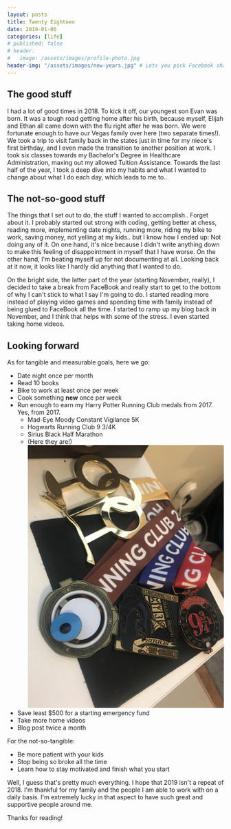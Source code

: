 ```yaml
---
layout: posts
title: Twenty Eighteen
date: 2019-01-06
categories: [life]
# published: false
# header:
#   image: /assets/images/profile-photo.jpg
header-img: "/assets/images/new-years.jpg" # Lets you pick Facebook shared image. Coolio.
---
```


## The good stuff

I had a lot of good times in 2018. To kick it off, our youngest son Evan was born. It was a tough road getting home after his birth, because myself, Elijah and Ethan all came down with the flu right after he was born. We were fortunate enough to have our Vegas family over here (two separate times!). We took a trip to visit family back in the states just in time for my niece's first birthday, and I even made the transition to another position at work. I took six classes towards my Bachelor's Degree in Healthcare Administration, maxing out my allowed Tuition Assistance. Towards the last half of the year, I took a deep dive into my habits and what I wanted to change about what I do each day, which leads to me to..

## The not-so-good stuff

The things that I set out to do, the stuff I wanted to accomplish.. Forget about it. I probably started out strong with coding, getting better at chess, reading more, implementing date nights, running more, riding my bike to work, saving money, not yelling at my kids.. but I know how I ended up: Not doing any of it. On one hand, it's nice because I didn't write anything down to make this feeling of disappointment in myself that I have worse. On the other hand, I'm beating myself up for not documenting at all. Looking back at it now, it looks like I hardly did anything that I wanted to do. 

On the bright side, the latter part of the year (starting November, really), I decided to take a break from FaceBook and really start to get to the bottom of why I can't stick to what I say I'm going to do. I started reading more instead of playing video games and spending time with family instead of being glued to FaceBook all the time. I started to ramp up my blog back in November, and I think that helps with some of the stress. I even started taking home videos. 

## Looking forward

As for tangible and measurable goals, here we go: 
- Date night once per month
- Read 10 books
- Bike to work at least once per week
- Cook something **new** once per week
- Run enough to earn my Harry Potter Running Club medals from 2017. Yes, from 2017. 
  - Mad-Eye Moody Constant Vigilance 5K
  - Hogwarts Running Club 9 3/4K
  - Sirius Black Half Marathon
  - (Here they are!)
  ![HRC Medals](/../assets/images/medals.jpg)
- Save least $500 for a starting emergency fund
- Take more home videos
- Blog post twice a month

For the not-so-tangible:
- Be more patient with your kids
- Stop being so broke all the time
- Learn how to stay motivated and finish what you start

Well, I guess that's pretty much everything. I hope that 2019 isn't a repeat of 2018. I'm thankful for my family and the people I am able to work with on a daily basis. I'm extremely lucky in that aspect to have such great and supportive people around me. 

Thanks for reading!